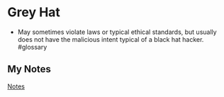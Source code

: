 # Grey Hat
- May sometimes violate laws or typical ethical standards, but usually does not have the malicious intent typical of a black hat hacker. #glossary
## My Notes
[Notes](mynotes/grey-hat-notes.md)
